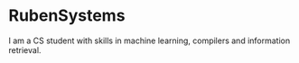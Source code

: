 # RubenSystems 

I am a CS student with skills in machine learning, compilers and information retrieval. 

